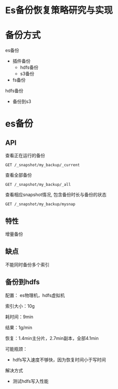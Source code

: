 # Es备份恢复策略研究与实现

[snapshots]: https://www.elastic.co/guide/en/elasticsearch/reference/6.1/modules-snapshots.html

# 备份方式

es备份

- 插件备份
  - hdfs备份
  - s3备份
- fs备份

hdfs备份

- 备份到s3



# es备份

## API

查看正在运行的备份
```
GET /_snapshot/my_backup/_current
```
查看全部备份
```
GET /_snapshot/my_backup/_all
```

查看相应snapshot情况, 包含备份时长与备份的状态

```
GET /_snapshot/my_backup/mysnap
```



## 特性

增量备份

## 缺点

不能同时备份多个索引

## 备份到hdfs

配置： es物理机，hdfs虚拟机

索引大小：10g

耗时间：9min

结果：1g/min

恢复：1.4min主分片，2.7min副本，全部4.1min

可能瓶颈：

- hdfs写入速度不够快，因为恢复时间小于写时间

解决方式

- 测试hdfs写入性能